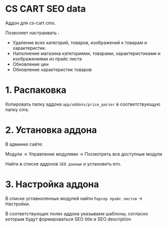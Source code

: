 # CS CART SEO data
Аддон для cs-cart cms.

Позволяет настраивать :

* Удаление всех категорий, товаров, изображений к товарам и характеристик.
* Наполнение магазина категориями, товарами, характеристиками и изображениями из прайс листа
* Обновление цен
* Обновление характеристик товаров

# 1. Распаковка
Копировать папку аддона `app/addons/price_parser` в соответствующую папку cms.

# 2. Установка аддона
В админке сайте:

Модули -> Управление модулями -> Посмотреть все доступные модули

Найти в списке аддонов `SEO данные` и установить его.

# 3. Настройка аддона
В списке уставноленных модулей найти `Парсер прайс листов` -> Настройки.

В соответствующих полях аддона указываем шаблоны, согласно которым будут формироваться SEO title и SEO description
